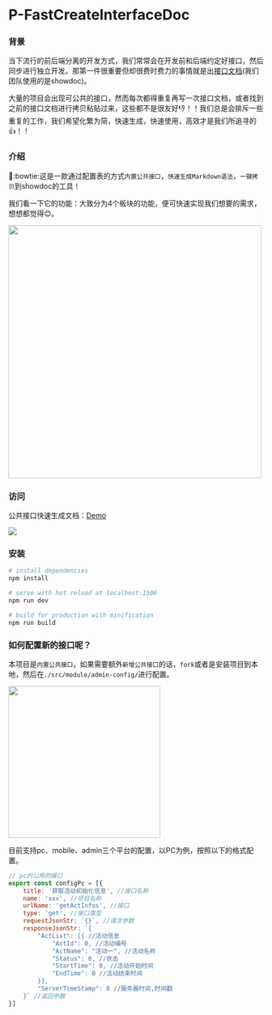 # P-FastCreateInterfaceDoc

### 背景

当下流行的前后端分离的开发方式，我们常常会在开发前和后端约定好接口，然后同步进行独立开发。那第一件很重要但却很费时费力的事情就是出[接口文档](https://www.showdoc.cc/web/#/)(我们团队使用的是showdoc)。

大量的项目会出现可公共的接口，然而每次都得重复再写一次接口文档，或者找到之前的接口文档进行拷贝粘贴过来，这些都不是很友好:-1:！！我们总是会排斥一些重复的工作，我们希望化繁为简，快速生成，快速使用，高效才是我们所追寻的:+1:！！

### 介绍

:bowtie:这是一款通过配置表的方式`内置公共接口`，`快速生成Markdown语法`，`一键拷贝`到showdoc的工具！

我们看一下它的功能：大致分为4个板块的功能，便可快速实现我们想要的需求，想想都觉得😊。

<img src="https://luuck.github.io/P-FastCreateInterfaceDoc/doc/pic/intro.png" width="500px">

### 访问

公共接口快速生成文档：[Demo](https://luuck.github.io/P-FastCreateInterfaceDoc/dist/view/index.html#/)

![](https://luuck.github.io/P-FastCreateInterfaceDoc/doc/pic/use.gif)

### 安装

``` bash
# install dependencies
npm install

# serve with hot reload at localhost:1506
npm run dev

# build for production with minification
npm run build
```

### 如何配置新的接口呢？

本项目是`内置公共接口`，如果需要额外`新增公共接口`的话，`fork`或者是安装项目到本地，然后在`./src/module/admin-config/`进行配置。

<img src="https://luuck.github.io/P-FastCreateInterfaceDoc/doc/pic/path.png" width="300px">

目前支持pc、mobile、admin三个平台的配置，以PC为例，按照以下的格式配置。

```JavaScript
// pc的公用的接口
export const configPc = [{
    title: '获取活动初始化信息', //接口名称
    name: 'xxx', //项目名称
    urlName: 'getActInfos', //接口
    type: 'get', //接口类型
    requestJsonStr: `{}`, //请求参数
    responseJsonStr: `{
        "ActList": [{ //活动信息
            "ActId": 0, //活动编号
            "ActName": "活动一", //活动名称
            "Status": 0, //状态
            "StartTime": 0, //活动开始时间
            "EndTime": 0 //活动结束时间
        }],
        "ServerTimeStamp": 0 //服务器时间,时间戳
    }` //返回参数
}]
```
